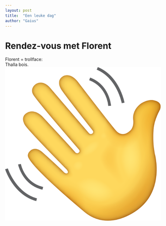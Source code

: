 ```yaml
---
layout: post
title:  "Een leuke dag"
author: "Gaius"
---
```


# Rendez-vous met Florent
Florent = trollface:  
Thalla bois.
![Gedag zeggen](/images/handje.png)

